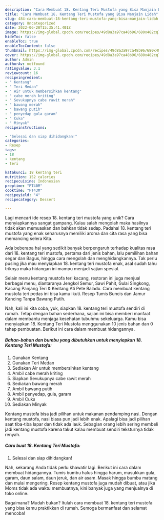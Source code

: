 ```yaml
---
description: "Cara Membuat 18. Kentang Teri Mustofa yang Bisa Manjain Lidah"
title: "Cara Membuat 18. Kentang Teri Mustofa yang Bisa Manjain Lidah"
slug: 484-cara-membuat-18-kentang-teri-mustofa-yang-bisa-manjain-lidah
category: Uncategorized
date: 2022-06-20T15:35:41.401Z
image: https://img-global.cpcdn.com/recipes/49d8a3a97ca48b96/680x482cq70/18-kentang-teri-mustofa-foto-resep-utama.jpg
hideToc: false
enableToc: true
enableTocContent: false
thumbnail: https://img-global.cpcdn.com/recipes/49d8a3a97ca48b96/680x482cq70/18-kentang-teri-mustofa-foto-resep-utama.jpg
cover: https://img-global.cpcdn.com/recipes/49d8a3a97ca48b96/680x482cq70/18-kentang-teri-mustofa-foto-resep-utama.jpg
author: Admin
authorAv: notfound
ratingvalue: 3.1
reviewcount: 16
recipeingredient:
- " Kentang"
- " Teri Medan"
- " Air untuk membersihkan kentang"
- " cabe merah kriting"
- " Sevukupnya cabe rawit merah"
- " bawang merah"
- " bawang putih"
- " penyedap gula garam"
- " Cuka"
- " Minyak"
recipeinstructions:

- "Selesai dan siap dihidangkan!"
categories:
- Resep
tags:
- 18
- kentang
- teri

katakunci: 18 kentang teri 
nutrition: 152 calories
recipecuisine: Indonesian
preptime: "PT40M"
cooktime: "PT43M"
recipeyield: "4"
recipecategory: Dessert

---
```





Lagi mencari ide resep 18. kentang teri mustofa yang unik? Cara menyiapkannya sangat gampang. Kalau salah mengolah maka hasilnya tidak akan memuaskan dan bahkan tidak sedap. Padahal 18. kentang teri mustofa yang enak seharusnya memiliki aroma dan cita rasa yang bisa memancing selera Kita.





Ada beberapa hal yang sedikit banyak berpengaruh terhadap kualitas rasa dari 18. kentang teri mustofa, pertama dari jenis bahan, lalu pemilihan bahan segar dan Bagus, hingga cara mengolah dan menghidangkannya. Tak perlu pusing jika mau menyiapkan 18. kentang teri mustofa enak,      asal sudah tahu triknya maka hidangan ini mampu menjadi sajian spesial.














Selain menu kentang mustofa teri kacang, restoran ini juga menjual berbagai menu, diantaranya Jengkol Semur, Sawi Pahit, Gulai Singkong, Kacang Panjang Teri &amp; Kentang Ati Pete Balado. Cara membuat kentang mustofa teri pedas ini bisa kamu ikuti. Resep Tumis Buncis dan Jamur Kancing Tanpa Bawang Putih.






Nah, kali ini kita coba, yuk, siapkan 18. kentang teri mustofa sendiri di rumah. Tetap dengan bahan sederhana, sajian ini bisa memberi manfaat dalam membantu menjaga kesehatan tubuhmu sekeluarga. Kamu bisa menyiapkan 18. Kentang Teri Mustofa menggunakan 10 jenis bahan dan 0 tahap pembuatan. Berikut ini cara dalam membuat hidangannya.

<!--inarticleads1-->

##### Bahan-bahan dan bumbu yang dibutuhkan untuk menyiapkan 18. Kentang Teri Mustofa:

1. Gunakan  Kentang
1. Gunakan  Teri Medan
1. Sediakan  Air untuk membersihkan kentang
1. Ambil  cabe merah kriting
1. Siapkan  Sevukupnya cabe rawit merah
1. Sediakan  bawang merah
1. Ambil  bawang putih
1. Ambil  penyedap, gula, garam
1. Ambil  Cuka
1. Sediakan  Minyak


Kentang mustofa bisa jadi pilihan untuk makanan pendamping nasi. Dengan kentang mustofa, nasi biasa pun jadi lebih enak. Apalagi bisa jadi pilihan saat tiba-tiba lapar dan tidak ada lauk. Sebagian orang lebih sering membeli jadi kentang mustofa karena takut kalau membuat sendiri teksturnya tidak renyah. 

<!--inarticleads2-->

##### Cara buat 18. Kentang Teri Mustofa:


1. Selesai dan siap dihidangkan!

Nah, sekarang Anda tidak perlu khawatir lagi. Berikut ini cara dalam membuat hidangannya. Tumis bumbu halus hingga harum, masukkan gula, garam, daun salam, daun jeruk, dan air asam. Masak hingga bumbu matang dan mulai mengering. Resep kentang mustofa juga mudah dibuat, atau jika Moms tidak ada waktu membuatnya, kini banyak juga yang menjualnya di toko online. 

Bagaimana? Mudah bukan? Itulah cara membuat 18. kentang teri mustofa yang bisa kamu praktikkan di rumah. Semoga bermanfaat dan selamat mencoba!
